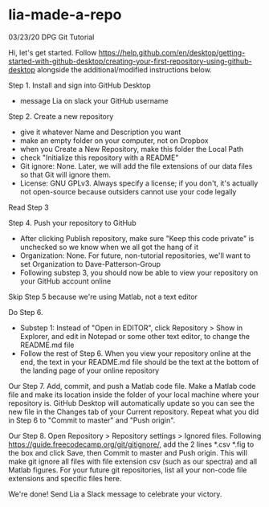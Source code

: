 # lia-made-a-repo
 03/23/20 DPG Git Tutorial

Hi, let's get started.
Follow
https://help.github.com/en/desktop/getting-started-with-github-desktop/creating-your-first-repository-using-github-desktop
alongside the additional/modified instructions below.

Step 1. Install and sign into GitHub Desktop
- message Lia on slack your GitHub username

Step 2. Create a new repository
- give it whatever Name and Description you want
- make an empty folder on your computer, not on Dropbox
- when you Create a New Repository, make this folder the Local Path
- check "Initialize this repository with a README"
- Git ignore: None.  Later, we will add the file extensions of our data files so that Git will ignore them.
- License: GNU GPLv3.  Always specify a license; if you don't, it's actually not open-source because outsiders cannot use your code legally

Read Step 3

Step 4. Push your repository to GitHub
- After clicking Publish repository, make sure "Keep this code private" is unchecked so we know when we all got the hang of it
- Organization: None.  For future, non-tutorial repositories, we'll want to set Organization to Dave-Patterson-Group
- Following substep 3, you should now be able to view your repository on your GitHub account online

Skip Step 5 because we're using Matlab, not a text editor

Do Step 6.
- Substep 1: Instead of "Open in EDITOR", click Repository > Show in Explorer, and edit in Notepad or some other text editor, to change the README.md file
- Follow the rest of Step 6.  When you view your repository online at the end, the text in your README.md file should be the text at the bottom of the landing page of your online repository

Our Step 7. Add, commit, and push a Matlab code file.
Make a Matlab code file and make its location inside the folder of your local machine where your repository is.  GitHub Desktop will automatically update so you can see the new file in the Changes tab of your Current repository.
Repeat what you did in Step 6 to "Commit to master" and "Push origin".

Our Step 8.
Open Repository > Repository settings > Ignored files.
Following https://guide.freecodecamp.org/git/gitignore/, add the 2 lines
*.csv
*.fig
to the box and click Save, then Commit to master and Push origin.  This will make git ignore all files with file extension csv (such as our spectra) and all Matlab figures.  For your future git repositories, list all your non-code file extensions and specific files here.

We're done!  Send Lia a Slack message to celebrate your victory.

